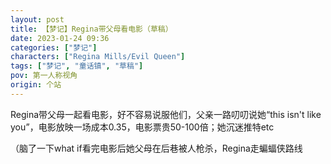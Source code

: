 ```yaml
---
layout: post
title: 【梦记】Regina带父母看电影（草稿）
date: 2023-01-24 09:36
categories: ["梦记"]
characters: ["Regina Mills/Evil Queen"]
tags: ["梦记", "童话镇", "草稿"]
pov: 第一人称视角
origin: 个站
---
```


Regina带父母一起看电影，好不容易说服他们，父亲一路叨叨说她“this isn't like you”，电影放映一场成本0.35，电影票贵50-100倍；她沉迷推特etc

（脑了一下what if看完电影后她父母在后巷被人枪杀，Regina走蝙蝠侠路线
